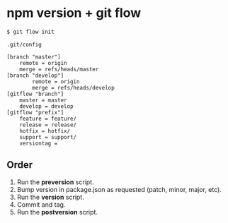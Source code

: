 npm version + git flow
======================


```bash
$ git flow init
```

``.git/config``
```
[branch "master"]
	remote = origin
	merge = refs/heads/master
[branch "develop"]
        remote = origin
        merge = refs/heads/develop
[gitflow "branch"]
	master = master
	develop = develop
[gitflow "prefix"]
	feature = feature/
	release = release/
	hotfix = hotfix/
	support = support/
	versiontag = 
```


## Order

1. Run the **preversion** script.
2. Bump version in package.json as requested (patch, minor, major, etc).
3. Run the **version** script.
5. Commit and tag.
6. Run the **postversion** script.

